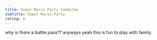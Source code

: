 ```yaml
---
title: Super Mario Party Jamboree
subtitle: Super Mario Party
rating: 6
---
```


why is there a battle pass?? anyways yeah this is fun to play with family.
